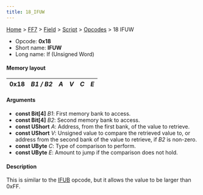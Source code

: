 ```yaml
---
title: 18_IFUW
---
```


[Home](../../../../Main_Page.md) > [FF7](../../../../FF7.md) > [Field](../../../Field.md) > [Script](../../Script.md) > [Opcodes](../Opcodes.md) > 18 IFUW

-   Opcode: **0x18**
-   Short name: **IFUW**
-   Long name: If (Unsigned Word)

#### Memory layout

| 0x18 | *B1 / B2* | *A* | *V* | *C* | *E* |
|------|-----------|-----|-----|-----|-----|

#### Arguments

-   **const Bit\[4\]** *B1*: First memory bank to access.
-   **const Bit\[4\]** *B2*: Second memory bank to access.
-   **const UShort** *A*: Address, from the first bank, of the value to retrieve.
-   **const UShort** *V*: Unsigned value to compare the retrieved value to, or address from the second bank of the value to retrieve, if *B2* is non-zero.
-   **const UByte** *C*: Type of comparison to perform.
-   **const UByte** *E*: Amount to jump if the comparison does not hold.

#### Description

This is similar to the [IFUB](14_IFUB.md) opcode, but it allows the value to be larger than 0xFF.
